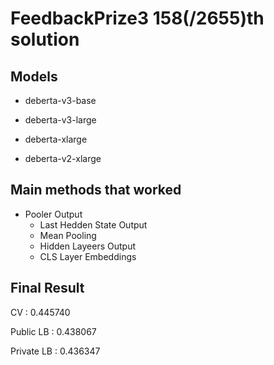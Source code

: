 # FeedbackPrize3  158(/2655)th solution
## Models
- deberta-v3-base

- deberta-v3-large

- deberta-xlarge

- deberta-v2-xlarge

## Main methods that worked
- Pooler Output
  - Last Hedden State Output
   -  Mean Pooling
  - Hidden Layeers Output
   - CLS Layer Embeddings



## Final Result
CV : 0.445740

Public LB : 0.438067

Private LB : 0.436347

